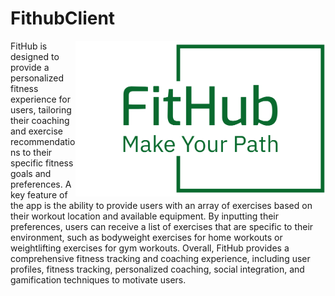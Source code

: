 # FithubClient

<p align="center">
  <img src="src/assets/Logo2/png/logo-no-background.png" width="400px" align="right">
</p>

<p>
FitHub is designed to provide a personalized fitness experience for users, tailoring their coaching and exercise recommendations to their specific fitness goals and preferences. A key feature of the app is the ability to provide users with an array of exercises based on their workout location and available equipment. By inputting their preferences, users can receive a list of exercises that are specific to their environment, such as bodyweight exercises for home workouts or weightlifting exercises for gym workouts. Overall, FitHub provides a comprehensive fitness tracking and coaching experience, including user profiles, fitness tracking, personalized coaching, social integration, and gamification techniques to motivate users.
</p>
